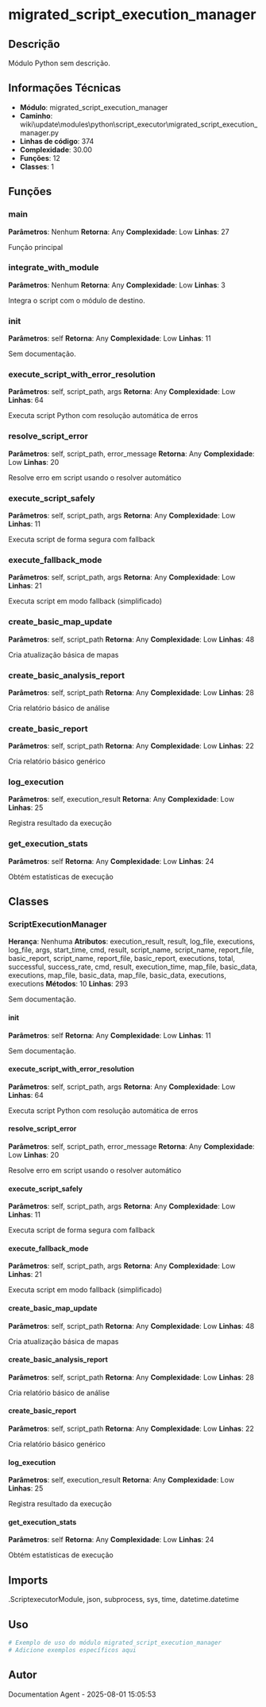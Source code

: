 # migrated_script_execution_manager

## Descrição

Módulo Python sem descrição.

## Informações Técnicas

- **Módulo**: migrated_script_execution_manager
- **Caminho**: wiki\update\modules\python\script_executor\migrated_script_execution_manager.py
- **Linhas de código**: 374
- **Complexidade**: 30.00
- **Funções**: 12
- **Classes**: 1

## Funções

### main

**Parâmetros**: Nenhum
**Retorna**: Any
**Complexidade**: Low
**Linhas**: 27

Função principal

### integrate_with_module

**Parâmetros**: Nenhum
**Retorna**: Any
**Complexidade**: Low
**Linhas**: 3

Integra o script com o módulo de destino.

### __init__

**Parâmetros**: self
**Retorna**: Any
**Complexidade**: Low
**Linhas**: 11

Sem documentação.

### execute_script_with_error_resolution

**Parâmetros**: self, script_path, args
**Retorna**: Any
**Complexidade**: Low
**Linhas**: 64

Executa script Python com resolução automática de erros

### resolve_script_error

**Parâmetros**: self, script_path, error_message
**Retorna**: Any
**Complexidade**: Low
**Linhas**: 20

Resolve erro em script usando o resolver automático

### execute_script_safely

**Parâmetros**: self, script_path, args
**Retorna**: Any
**Complexidade**: Low
**Linhas**: 11

Executa script de forma segura com fallback

### execute_fallback_mode

**Parâmetros**: self, script_path, args
**Retorna**: Any
**Complexidade**: Low
**Linhas**: 21

Executa script em modo fallback (simplificado)

### create_basic_map_update

**Parâmetros**: self, script_path
**Retorna**: Any
**Complexidade**: Low
**Linhas**: 48

Cria atualização básica de mapas

### create_basic_analysis_report

**Parâmetros**: self, script_path
**Retorna**: Any
**Complexidade**: Low
**Linhas**: 28

Cria relatório básico de análise

### create_basic_report

**Parâmetros**: self, script_path
**Retorna**: Any
**Complexidade**: Low
**Linhas**: 22

Cria relatório básico genérico

### log_execution

**Parâmetros**: self, execution_result
**Retorna**: Any
**Complexidade**: Low
**Linhas**: 25

Registra resultado da execução

### get_execution_stats

**Parâmetros**: self
**Retorna**: Any
**Complexidade**: Low
**Linhas**: 24

Obtém estatísticas de execução

## Classes

### ScriptExecutionManager

**Herança**: Nenhuma
**Atributos**: execution_result, result, log_file, executions, log_file, args, start_time, cmd, result, script_name, script_name, report_file, basic_report, script_name, report_file, basic_report, executions, total, successful, success_rate, cmd, result, execution_time, map_file, basic_data, executions, map_file, basic_data, map_file, basic_data, executions, executions
**Métodos**: 10
**Linhas**: 293

Sem documentação.

#### __init__

**Parâmetros**: self
**Retorna**: Any
**Complexidade**: Low
**Linhas**: 11

Sem documentação.

#### execute_script_with_error_resolution

**Parâmetros**: self, script_path, args
**Retorna**: Any
**Complexidade**: Low
**Linhas**: 64

Executa script Python com resolução automática de erros

#### resolve_script_error

**Parâmetros**: self, script_path, error_message
**Retorna**: Any
**Complexidade**: Low
**Linhas**: 20

Resolve erro em script usando o resolver automático

#### execute_script_safely

**Parâmetros**: self, script_path, args
**Retorna**: Any
**Complexidade**: Low
**Linhas**: 11

Executa script de forma segura com fallback

#### execute_fallback_mode

**Parâmetros**: self, script_path, args
**Retorna**: Any
**Complexidade**: Low
**Linhas**: 21

Executa script em modo fallback (simplificado)

#### create_basic_map_update

**Parâmetros**: self, script_path
**Retorna**: Any
**Complexidade**: Low
**Linhas**: 48

Cria atualização básica de mapas

#### create_basic_analysis_report

**Parâmetros**: self, script_path
**Retorna**: Any
**Complexidade**: Low
**Linhas**: 28

Cria relatório básico de análise

#### create_basic_report

**Parâmetros**: self, script_path
**Retorna**: Any
**Complexidade**: Low
**Linhas**: 22

Cria relatório básico genérico

#### log_execution

**Parâmetros**: self, execution_result
**Retorna**: Any
**Complexidade**: Low
**Linhas**: 25

Registra resultado da execução

#### get_execution_stats

**Parâmetros**: self
**Retorna**: Any
**Complexidade**: Low
**Linhas**: 24

Obtém estatísticas de execução

## Imports

.ScriptexecutorModule, json, subprocess, sys, time, datetime.datetime

## Uso

```python
# Exemplo de uso do módulo migrated_script_execution_manager
# Adicione exemplos específicos aqui
```

## Autor

Documentation Agent - 2025-08-01 15:05:53
